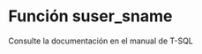 ﻿---
FunctionName: "suser_sname"
FunctionType: "SQL"
Autogenerated: true
---

# Función  suser_sname

Consulte la documentación en el manual de T-SQL
